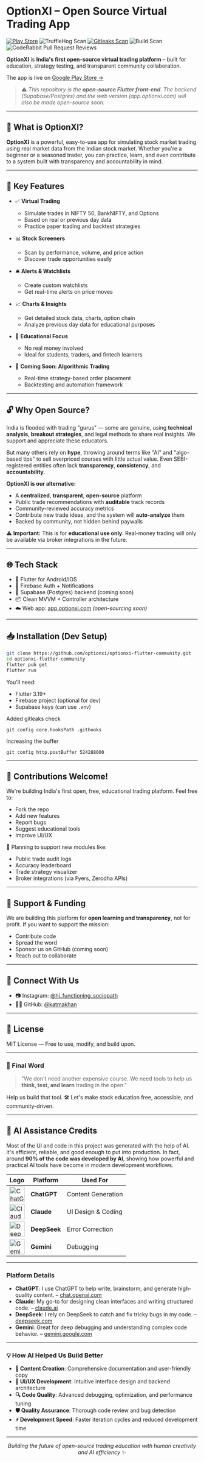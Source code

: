 # OptionXI – Open Source Virtual Trading App

[![Play Store](https://upload.wikimedia.org/wikipedia/commons/7/78/Google_Play_Store_badge_EN.svg)](https://play.google.com/store/apps/details?id=com.optionxi.app)
![TruffleHog Scan](https://github.com/optionxi/optionxi-flutter-community/actions/workflows/trufflehog.yml/badge.svg)
[![Gitleaks Scan](https://github.com/optionxi/optionxi-flutter-community/actions/workflows/gitleaks.yml/badge.svg)](https://github.com/optionxi/optionxi-flutter-community/actions/workflows/gitleaks.yml)
![Build Scan](https://github.com/optionxi/optionxi-flutter-community/actions/workflows/flutter-build.yml/badge.svg)
![CodeRabbit Pull Request Reviews](https://img.shields.io/coderabbit/prs/github/optionxi/optionxi-flutter-community?utm_source=oss&utm_medium=github&utm_campaign=optionxi%2Foptionxi-flutter-community&labelColor=171717&color=FF570A&link=https%3A%2F%2Fcoderabbit.ai&label=CodeRabbit+Reviews)



**OptionXI** is **India's first open-source virtual trading platform** – built for education, strategy testing, and transparent community collaboration.

The app is live on [Google Play Store →](https://play.google.com/store/apps/details?id=com.optionxi.app)  
> ⚠️ _This repository is the **open-source Flutter front-end**. The backend (Supabase/Postgres) and the web version (app.optionxi.com) will also be made open-source soon._

---

## 🚀 What is OptionXI?

**OptionXI** is a powerful, easy-to-use app for simulating stock market trading using real market data from the Indian stock market. Whether you're a beginner or a seasoned trader, you can practice, learn, and even contribute to a system built with transparency and accountability in mind.

---

## 🔑 Key Features

- ✅ **Virtual Trading**
  - Simulate trades in NIFTY 50, BankNIFTY, and Options
  - Based on real or previous day data
  - Practice paper trading and backtest strategies

- 📊 **Stock Screeners**
  - Scan by performance, volume, and price action
  - Discover trade opportunities easily

- 🛎️ **Alerts & Watchlists**
  - Create custom watchlists
  - Get real-time alerts on price moves

- 📈 **Charts & Insights**
  - Get detailed stock data, charts, option chain
  - Analyze previous day data for educational purposes

- 🧠 **Educational Focus**
  - No real money involved
  - Ideal for students, traders, and fintech learners

- 🤖 **Coming Soon: Algorithmic Trading**
  - Real-time strategy-based order placement
  - Backtesting and automation framework

---
## 🔓 Why Open Source?

India is flooded with trading "gurus" — some are genuine, using **technical analysis**, **breakout strategies**, and legal methods to share real insights. We support and appreciate these educators.

But many others rely on **hype**, throwing around terms like "AI" and "algo-based tips" to sell overpriced courses with little actual value. Even SEBI-registered entities often lack **transparency**, **consistency**, and **accountability**.

**OptionXI is our alternative:**

* A **centralized**, **transparent**, **open-source** platform
* Public trade recommendations with **auditable** track records
* Community-reviewed accuracy metrics
* Contribute new trade ideas, and the system will **auto-analyze** them
* Backed by community, not hidden behind paywalls

⚠️ **Important:** This is for **educational use only**. Real-money trading will only be available via broker integrations in the future.

---

## 🌐 Tech Stack

- 💙 Flutter for Android/iOS
- 🔐 Firebase Auth + Notifications
- 🧠 Supabase (Postgres) backend (coming soon)
- 📦 Clean MVVM + Controller architecture
- ☁️ Web app: [app.optionxi.com](https://app.optionxi.com) *(open-sourcing soon)*

---

## 📥 Installation (Dev Setup)

```bash
git clone https://github.com/optionxi/optionxi-flutter-community.git
cd optionxi-flutter-community
flutter pub get
flutter run
```

You'll need:

* Flutter 3.19+
* Firebase project (optional for dev)
* Supabase keys (can use `.env`)

Added gitleaks check
```
git config core.hooksPath .githooks
```
Increasing the buffer
```
git config http.postBuffer 524288000
```

---

## 🤝 Contributions Welcome!

We're building India's first open, free, educational trading platform.
Feel free to:

* Fork the repo
* Add new features
* Report bugs
* Suggest educational tools
* Improve UI/UX

📢 Planning to support new modules like:

* Public trade audit logs
* Accuracy leaderboard
* Trade strategy visualizer
* Broker integrations (via Fyers, Zerodha APIs)

---

## 🙌 Support & Funding

We are building this platform for **open learning and transparency**, not for profit.
If you want to support the mission:

* Contribute code
* Spread the word
* Sponsor us on GitHub (coming soon)
* Reach out to collaborate

---

## 📱 Connect With Us

* 📷 Instagram: [@hi\_functioning\_sociopath](https://instagram.com/hi_functioning_sociopath)
* 🧑‍💻 GitHub: [@katmakhan](https://github.com/katmakhan)

---

## 📜 License

MIT License — Free to use, modify, and build upon.

---

### 💬 Final Word

> "We don't need another expensive course. We need tools to help us **think, test, and learn** trading in the open."

Help us build that tool. 🛠️
Let's make stock education free, accessible, and community-driven.

---
## 🤖 AI Assistance Credits

Most of the UI and code in this project was generated with the help of AI. It's efficient, reliable, and good enough to put into production. In fact, around **90% of the code was developed by AI**, showing how powerful and practical AI tools have become in modern development workflows.


| Logo | Platform | Used For |
|------|----------|----------|
| <img src="https://upload.wikimedia.org/wikipedia/commons/e/ef/ChatGPT-Logo.svg" alt="ChatGPT" height="40"/> | **ChatGPT** | Content Generation |
| <img src="https://upload.wikimedia.org/wikipedia/commons/thumb/8/8a/Claude_AI_logo.svg/1380px-Claude_AI_logo.svg.png" alt="Claude" height="40"/> | **Claude** | UI Design & Coding |
| <img src="https://upload.wikimedia.org/wikipedia/commons/e/ec/DeepSeek_logo.svg" alt="DeepSeek" height="40"/> | **DeepSeek** | Error Correction |
| <img src="https://upload.wikimedia.org/wikipedia/commons/8/8f/Google-gemini-icon.svg" alt="Gemini" height="40"/> | **Gemini** | Debugging |

---

### Platform Details

- **ChatGPT**: I use ChatGPT to help write, brainstorm, and generate high-quality content. – [chat.openai.com](https://chat.openai.com)
- **Claude**: My go-to for designing clean interfaces and writing structured code. – [claude.ai](https://claude.ai)
- **DeepSeek**: I rely on DeepSeek to catch and fix tricky bugs in my code. – [deepseek.com](https://deepseek.com)
- **Gemini**: Great for deep debugging and understanding complex code behavior. – [gemini.google.com](https://gemini.google.com)

---

### 💡 How AI Helped Us Build Better

- **📝 Content Creation**: Comprehensive documentation and user-friendly copy
- **🎨 UI/UX Development**: Intuitive interface design and backend architecture  
- **🔍 Code Quality**: Advanced debugging, optimization, and performance tuning
- **🛡️ Quality Assurance**: Thorough code review and bug detection
- **⚡ Development Speed**: Faster iteration cycles and reduced development time

---

<div align="center">

*Building the future of open-source trading education with human creativity and AI efficiency* ✨

</div>